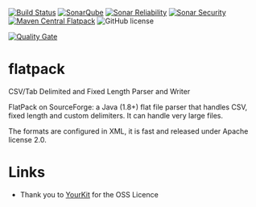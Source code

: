 [![Build Status](https://secure.travis-ci.org/Appendium/flatpack.png?branch=master)](http://travis-ci.org/Appendium/flatpack) 
[![SonarQube](https://sonarcloud.io/api/project_badges/measure?project=net.sf.flatpack:flatpack-parent&metric=bugs)](https://sonarcloud.io/dashboard/index/net.sf.flatpack:flatpack-parent) 
[![Sonar Reliability](https://sonarcloud.io/api/project_badges/measure?project=net.sf.flatpack:flatpack-parent&metric=reliability_rating)](https://sonarcloud.io/dashboard/index/net.sf.flatpack:flatpack-parent) 
[![Sonar Security](https://sonarcloud.io/api/project_badges/measure?project=net.sf.flatpack:flatpack-parent&metric=security_rating)](https://sonarcloud.io/dashboard/index/net.sf.flatpack:flatpack-parent) 
[![Maven Central Flatpack](https://maven-badges.herokuapp.com/maven-central/net.sf.flatpack/flatpack/badge.svg)](https://maven-badges.herokuapp.com/maven-central/net.sf.flatpack/flatpack)
![GitHub license](https://img.shields.io/github/license/appendium/flatpack.svg?style=flat-square)

 [![Quality Gate](https://sonarcloud.io/api/project_badges/quality_gate?project=net.sf.flatpack:flatpack-parent)](https://sonarcloud.io/dashboard/index/net.sf.flatpack:flatpack-parent) 
 

flatpack
========

CSV/Tab Delimited and Fixed Length Parser and Writer

FlatPack on SourceForge: a Java (1.8+) flat file parser that handles CSV, 
fixed length and custom delimiters. It can handle very large files.

The formats are configured in XML, it is fast and released under Apache license 2.0.

Links
=====

* Thank you to [YourKit](http://www.yourkit.com) for the OSS Licence
